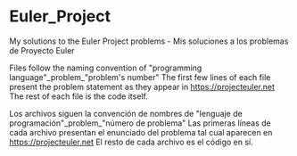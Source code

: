 # Euler_Project
My solutions to the Euler Project problems - Mis soluciones a los problemas de Proyecto Euler

Files follow the naming convention of "programming language"\_problem\_"problem's number"
The first few lines of each file present the problem statement as they appear in https://projecteuler.net
The rest of each file is the code itself.


Los archivos siguen la convención de nombres de "lenguaje de programación"\_problem\_"número de problema"
Las primeras líneas de cada archivo presentan el enunciado del problema tal cual aparecen en https://projecteuler.net
El resto de cada archivo es el código en sí.